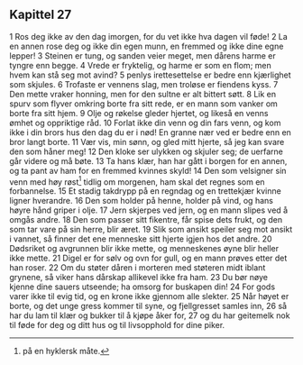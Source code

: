 ## Kapittel 27

1 Ros deg ikke av den dag imorgen, for du vet ikke hva dagen vil føde! 
2 La en annen rose deg og ikke din egen munn, en fremmed og ikke dine egne lepper! 
3 Steinen er tung, og sanden veier meget, men dårens harme er tyngre enn begge. 
4 Vrede er fryktelig, og harme er som en flom; men hvem kan stå seg mot avind? 
5 penlys irettesettelse er bedre enn kjærlighet som skjules. 
6 Trofaste er vennens slag, men troløse er fiendens kyss. 
7 Den mette vraker honning, men for den sultne er alt bittert søtt. 
8 Lik en spurv som flyver omkring borte fra sitt rede, er en mann som vanker om borte fra sitt hjem. 
9 Olje og røkelse gleder hjertet, og likeså en venns ømhet og oppriktige råd. 
10 Forlat ikke din venn og din fars venn, og kom ikke i din brors hus den dag du er i nød! En granne nær ved er bedre enn en bror langt borte. 
11 Vær vis, min sønn, og gled mitt hjerte, så jeg kan svare den som håner meg! 
12 Den kloke ser ulykken og skjuler seg; de uerfarne går videre og må bøte. 
13 Ta hans klær, han har gått i borgen for en annen, og ta pant av ham for en fremmed kvinnes skyld! 
14 Den som velsigner sin venn med høy røst[^1] tidlig om morgenen, ham skal det regnes som en forbannelse. 
15 Et stadig takdrypp på en regndag og en trettekjær kvinne ligner hverandre. 
16 Den som holder på henne, holder på vind, og hans høyre hånd griper i olje. 
17 Jern skjerpes ved jern, og en mann slipes ved å omgås andre. 
18 Den som passer sitt fikentre, får spise dets frukt, og den som tar vare på sin herre, blir æret. 
19 Slik som ansikt speiler seg mot ansikt i vannet, så finner det ene menneske sitt hjerte igjen hos det andre. 
20 Dødsriket og avgrunnen blir ikke mette, og menneskenes øyne blir heller ikke mette. 
21 Digel er for sølv og ovn for gull, og en mann prøves etter det han roser. 
22 Om du støter dåren i morteren med støteren midt iblant grynene, så viker hans dårskap allikevel ikke fra ham. 
23 Du bør nøye kjenne dine sauers utseende; ha omsorg for buskapen din! 
24 For gods varer ikke til evig tid, og en krone ikke gjennom alle slekter. 
25 Når høyet er borte, og det unge gress kommer til syne, og fjellgresset samles inn, 
26 så har du lam til klær og bukker til å kjøpe åker for, 
27 og du har geitemelk nok til føde for deg og ditt hus og til livsopphold for dine piker.

[^1]: på en hyklersk måte.
